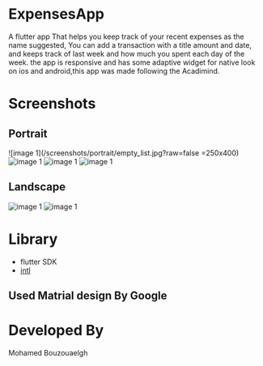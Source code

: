 # ExpensesApp
 A flutter app That helps you keep track of your recent expenses as the name suggested, You can add a transaction with a title amount and date, and keeps track of last week and how much you spent each day of the week. the app is responsive and has some adaptive widget for native look on ios and android,this app was made following the Acadimind.
 
# Screenshots
## Portrait
![image 1](/screenshots/portrait/empty_list.jpg?raw=false  =250x400) ![image 1](/screenshots/portrait/full_list.jpg?raw=false) ![image 1](/screenshots/portrait/add.jpg?raw=false) ![image 1](/screenshots/portrait/add.jpg?raw=false)
## Landscape
![image 1](/screenshots/landscape/list.jpg?raw=false) ![image 1](/screenshots/landscape/chart.jpg?raw=false)

# Library 
 - flutter SDK
 - [intl](https://pub.dev/packages/intl)
 
 
## Used Matrial design By Google

# Developed By
 Mohamed Bouzouaelgh
